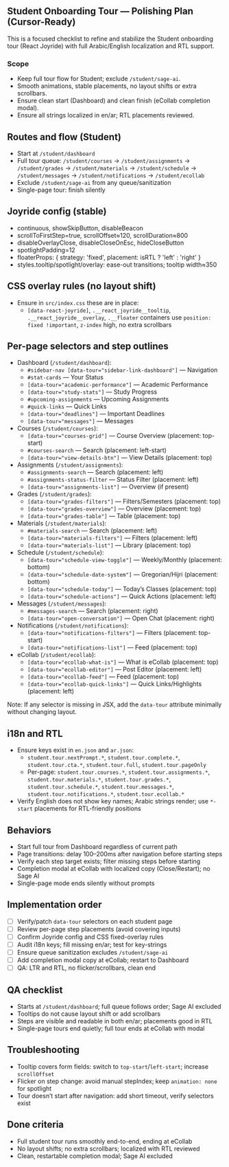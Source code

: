 ## Student Onboarding Tour — Polishing Plan (Cursor-Ready)

This is a focused checklist to refine and stabilize the Student onboarding tour (React Joyride) with full Arabic/English localization and RTL support.

### Scope
- Keep full tour flow for Student; exclude `/student/sage-ai`.
- Smooth animations, stable placements, no layout shifts or extra scrollbars.
- Ensure clean start (Dashboard) and clean finish (eCollab completion modal).
- Ensure all strings localized in en/ar; RTL placements reviewed.

## Routes and flow (Student)
- Start at `/student/dashboard`
- Full tour queue: `/student/courses` → `/student/assignments` → `/student/grades` → `/student/materials` → `/student/schedule` → `/student/messages` → `/student/notifications` → `/student/ecollab`
- Exclude `/student/sage-ai` from any queue/sanitization
- Single-page tour: finish silently

## Joyride config (stable)
- continuous, showSkipButton, disableBeacon
- scrollToFirstStep=true, scrollOffset≈120, scrollDuration≈800
- disableOverlayClose, disableCloseOnEsc, hideCloseButton
- spotlightPadding=12
- floaterProps: { strategy: 'fixed', placement: isRTL ? 'left' : 'right' }
- styles.tooltip/spotlight/overlay: ease-out transitions; tooltip width≈350

## CSS overlay rules (no layout shift)
- Ensure in `src/index.css` these are in place:
  - `[data-react-joyride]`, `.__react_joyride__tooltip`, `.__react_joyride__overlay`, `.__floater` containers use `position: fixed !important`, `z-index` high, no extra scrollbars

## Per-page selectors and step outlines
- Dashboard (`/student/dashboard`):
  - `#sidebar-nav [data-tour="sidebar-link-dashboard"]` — Navigation
  - `#stat-cards` — Your Status
  - `[data-tour="academic-performance"]` — Academic Performance
  - `[data-tour="study-stats"]` — Study Progress
  - `#upcoming-assignments` — Upcoming Assignments
  - `#quick-links` — Quick Links
  - `[data-tour="deadlines"]` — Important Deadlines
  - `[data-tour="messages"]` — Messages
- Courses (`/student/courses`):
  - `[data-tour="courses-grid"]` — Course Overview (placement: top-start)
  - `#courses-search` — Search (placement: left-start)
  - `[data-tour="view-details-btn"]` — View Details (placement: top)
- Assignments (`/student/assignments`):
  - `#assignments-search` — Search (placement: left)
  - `#assignments-status-filter` — Status Filter (placement: left)
  - `[data-tour="assignments-list"]` — Overview (if present)
- Grades (`/student/grades`):
  - `[data-tour="grades-filters"]` — Filters/Semesters (placement: top)
  - `[data-tour="grades-overview"]` — Overview (placement: top)
  - `[data-tour="grades-table"]` — Table (placement: top)
- Materials (`/student/materials`):
  - `#materials-search` — Search (placement: left)
  - `[data-tour="materials-filters"]` — Filters (placement: left)
  - `[data-tour="materials-list"]` — Library (placement: top)
- Schedule (`/student/schedule`):
  - `[data-tour="schedule-view-toggle"]` — Weekly/Monthly (placement: bottom)
  - `[data-tour="schedule-date-system"]` — Gregorian/Hijri (placement: bottom)
  - `[data-tour="schedule-today"]` — Today’s Classes (placement: top)
  - `[data-tour="schedule-actions"]` — Quick Actions (placement: left)
- Messages (`/student/messages`):
  - `#messages-search` — Search (placement: right)
  - `[data-tour="open-conversation"]` — Open Chat (placement: right)
- Notifications (`/student/notifications`):
  - `[data-tour="notifications-filters"]` — Filters (placement: top-start)
  - `[data-tour="notifications-list"]` — Feed (placement: top)
- eCollab (`/student/ecollab`):
  - `[data-tour="ecollab-what-is"]` — What is eCollab (placement: top)
  - `[data-tour="ecollab-editor"]` — Post Editor (placement: left)
  - `[data-tour="ecollab-feed"]` — Feed (placement: top)
  - `[data-tour="ecollab-quick-links"]` — Quick Links/Highlights (placement: left)

Note: If any selector is missing in JSX, add the `data-tour` attribute minimally without changing layout.

## i18n and RTL
- Ensure keys exist in `en.json` and `ar.json`:
  - `student.tour.nextPrompt.*`, `student.tour.complete.*`, `student.tour.cta.*`, `student.tour.full`, `student.tour.pageOnly`
  - Per-page: `student.tour.courses.*`, `student.tour.assignments.*`, `student.tour.materials.*`, `student.tour.grades.*`, `student.tour.schedule.*`, `student.tour.messages.*`, `student.tour.notifications.*`, `student.tour.ecollab.*`
- Verify English does not show key names; Arabic strings render; use `*-start` placements for RTL-friendly positions

## Behaviors
- Start full tour from Dashboard regardless of current path
- Page transitions: delay 100–200ms after navigation before starting steps
- Verify each step target exists; filter missing steps before starting
- Completion modal at eCollab with localized copy (Close/Restart); no Sage AI
- Single-page mode ends silently without prompts

## Implementation order
- [ ] Verify/patch `data-tour` selectors on each student page
- [ ] Review per-page step placements (avoid covering inputs)
- [ ] Confirm Joyride config and CSS fixed-overlay rules
- [ ] Audit i18n keys; fill missing en/ar; test for key-strings
- [ ] Ensure queue sanitization excludes `/student/sage-ai`
- [ ] Add completion modal copy at eCollab; restart to Dashboard
- [ ] QA: LTR and RTL, no flicker/scrollbars, clean end

## QA checklist
- Starts at `/student/dashboard`; full queue follows order; Sage AI excluded
- Tooltips do not cause layout shift or add scrollbars
- Steps are visible and readable in both en/ar; placements good in RTL
- Single-page tours end quietly; full tour ends at eCollab with modal

## Troubleshooting
- Tooltip covers form fields: switch to `top-start`/`left-start`; increase `scrollOffset`
- Flicker on step change: avoid manual stepIndex; keep `animation: none` for spotlight
- Tour doesn’t start after navigation: add short timeout, verify selectors exist

## Done criteria
- Full student tour runs smoothly end-to-end, ending at eCollab
- No layout shifts; no extra scrollbars; localized with RTL reviewed
- Clean, restartable completion modal; Sage AI excluded 